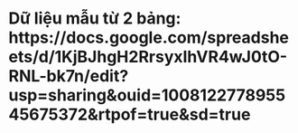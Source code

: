 <h1>
  Dữ liệu mẫu từ 2 bảng: 
  <link>https://docs.google.com/spreadsheets/d/1KjBJhgH2RrsyxIhVR4wJ0tO-RNL-bk7n/edit?usp=sharing&ouid=100812277895545675372&rtpof=true&sd=true</link>
</h1>
